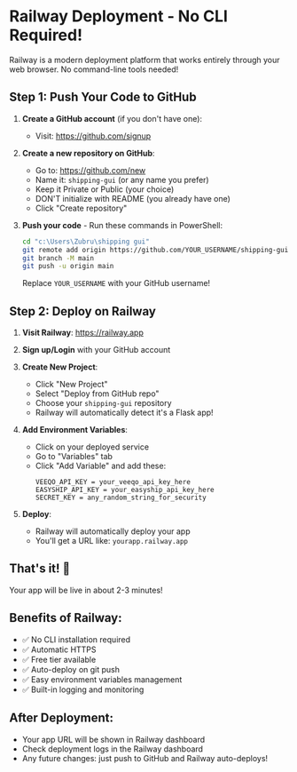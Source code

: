 # Railway Deployment - No CLI Required!

Railway is a modern deployment platform that works entirely through your web browser. No command-line tools needed!

## Step 1: Push Your Code to GitHub

1. **Create a GitHub account** (if you don't have one):
   - Visit: https://github.com/signup

2. **Create a new repository on GitHub**:
   - Go to: https://github.com/new
   - Name it: `shipping-gui` (or any name you prefer)
   - Keep it Private or Public (your choice)
   - DON'T initialize with README (you already have one)
   - Click "Create repository"

3. **Push your code** - Run these commands in PowerShell:
   ```bash
   cd "c:\Users\Zubru\shipping gui"
   git remote add origin https://github.com/YOUR_USERNAME/shipping-gui.git
   git branch -M main
   git push -u origin main
   ```
   Replace `YOUR_USERNAME` with your GitHub username!

## Step 2: Deploy on Railway

1. **Visit Railway**: https://railway.app

2. **Sign up/Login** with your GitHub account

3. **Create New Project**:
   - Click "New Project"
   - Select "Deploy from GitHub repo"
   - Choose your `shipping-gui` repository
   - Railway will automatically detect it's a Flask app!

4. **Add Environment Variables**:
   - Click on your deployed service
   - Go to "Variables" tab
   - Click "Add Variable" and add these:
     ```
     VEEQO_API_KEY = your_veeqo_api_key_here
     EASYSHIP_API_KEY = your_easyship_api_key_here
     SECRET_KEY = any_random_string_for_security
     ```

5. **Deploy**:
   - Railway will automatically deploy your app
   - You'll get a URL like: `yourapp.railway.app`

## That's it! 🎉

Your app will be live in about 2-3 minutes!

## Benefits of Railway:
- ✅ No CLI installation required
- ✅ Automatic HTTPS
- ✅ Free tier available
- ✅ Auto-deploy on git push
- ✅ Easy environment variables management
- ✅ Built-in logging and monitoring

## After Deployment:
- Your app URL will be shown in Railway dashboard
- Check deployment logs in the Railway dashboard
- Any future changes: just push to GitHub and Railway auto-deploys!

